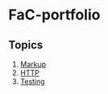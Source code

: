 # FaC-portfolio

## Topics

1. [Markup](../main/learnings/markup.md)
2. [HTTP](..main/learnings/http.md)
3. [Testing](..main/learnings/testing.md)
